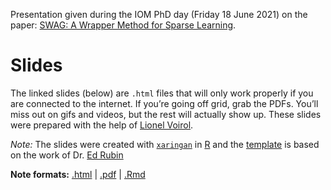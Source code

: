 
Presentation given during the IOM PhD day (Friday 18 June 2021) on the
paper: [SWAG: A Wrapper Method for Sparse
Learning](https://arxiv.org/abs/2006.12837).

# Slides

The linked slides (below) are `.html` files that will only work properly
if you are connected to the internet. If you’re going off grid, grab the
PDFs. You’ll miss out on gifs and videos, but the rest will actually
show up. These slides were prepared with the help of [Lionel
Voirol](https://github.com/lionelvoirol).

*Note:* The slides were created with
[`xaringan`](https://github.com/yihui/xaringan/wiki) in
[R](cran.r-project.org) and the
[template](https://github.com/edrubin/EC607S20) is based on the work of
Dr. [Ed Rubin](https://edrub.in)

**Note formats:**
[.html](https://raw.githack.com/lionelvoirol/iom_phd_day/main/main.html)
\|
[.pdf](https://raw.githack.com/lionelvoirol/iom_phd_day/main/main.pdf)
\|
[.Rmd](https://raw.githack.com/lionelvoirol/iom_phd_day/main/main.Rmd)
